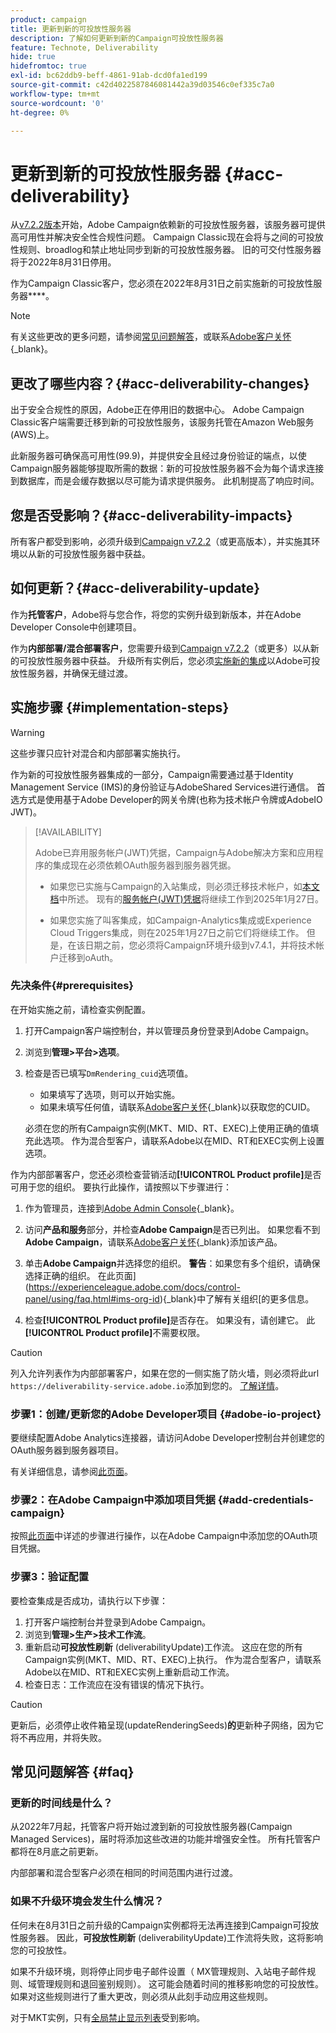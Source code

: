 ```yaml
---
product: campaign
title: 更新到新的可投放性服务器
description: 了解如何更新到新的Campaign可投放性服务器
feature: Technote, Deliverability
hide: true
hidefromtoc: true
exl-id: bc62ddb9-beff-4861-91ab-dcd0fa1ed199
source-git-commit: c42d4022587846081442a39d03546c0ef335c7a0
workflow-type: tm+mt
source-wordcount: '0'
ht-degree: 0%

---
```


# 更新到新的可投放性服务器 {#acc-deliverability}

从[v7.2.2版本](../../rn/using/latest-release.md#release-7-2-2)开始，Adobe Campaign依赖新的可投放性服务器，该服务器可提供高可用性并解决安全性合规性问题。 Campaign Classic现在会将与之间的可投放性规则、broadlog和禁止地址同步到新的可投放性服务器。 旧的可交付性服务器将于2022年8月31日停用。

作为Campaign Classic客户，您必须在2022年8月31日之前实施新的可投放性服务器&#x200B;****。

>[!NOTE]
>
>有关这些更改的更多问题，请参阅[常见问题解答](#faq)，或联系[Adobe客户关怀](https://helpx.adobe.com/cn/enterprise/admin-guide.html/enterprise/using/support-for-experience-cloud.ug.html){_blank}。
>

## 更改了哪些内容？{#acc-deliverability-changes}

出于安全合规性的原因，Adobe正在停用旧的数据中心。 Adobe Campaign Classic客户端需要迁移到新的可投放性服务，该服务托管在Amazon Web服务(AWS)上。

此新服务器可确保高可用性(99.9)&#x200B;，并提供安全且经过身份验证的端点，以使Campaign服务器能够提取所需的数据：新的可投放性服务器不会为每个请求连接到数据库，而是会缓存数据以尽可能为请求提供服务。 此机制提高了响应时间&#x200B;。

## 您是否受影响？{#acc-deliverability-impacts}

所有客户都受到影响，必须升级到[Campaign v7.2.2](../../rn/using/latest-release.md#release-7-2-2)（或更高版本），并实施其环境以从新的可投放性服务器中获益。

## 如何更新？{#acc-deliverability-update}

作为&#x200B;**托管客户**，Adobe将与您合作，将您的实例升级到新版本，并在Adobe Developer Console中创建项目。

作为&#x200B;**内部部署/混合部署客户**，您需要升级到[Campaign v7.2.2](../../rn/using/latest-release.md#release-7-2-2)（或更多）以从新的可投放性服务器中获益。 升级所有实例后，您必须[实施新的集成](#implementation-steps)以Adobe可投放性服务器，并确保无缝过渡。

## 实施步骤 {#implementation-steps}

>[!WARNING]
>
>这些步骤只应针对混合和内部部署实施执行。

作为新的可投放性服务器集成的一部分，Campaign需要通过基于Identity Management Service (IMS)的身份验证与AdobeShared Services进行通信。 首选方式是使用基于Adobe Developer的网关令牌(也称为技术帐户令牌或AdobeIO JWT)。

>[!AVAILABILITY]
>
> Adobe已弃用服务帐户(JWT)凭据，Campaign与Adobe解决方案和应用程序的集成现在必须依赖OAuth服务器到服务器凭据。 </br>
>
> * 如果您已实施与Campaign的入站集成，则必须迁移技术帐户，如[本文档](https://developer.adobe.com/developer-console/docs/guides/authentication/ServerToServerAuthentication/migration/#_blank)中所述。 现有的[服务帐户(JWT)凭据](../../integrations/using/oauth-technical-account.md)将继续工作到2025年1月27日。</br>
>
> * 如果您实施了叫客集成，如Campaign-Analytics集成或Experience Cloud Triggers集成，则在2025年1月27日之前它们将继续工作。 但是，在该日期之前，您必须将Campaign环境升级到v7.4.1，并将技术帐户迁移到oAuth。

### 先决条件{#prerequisites}

在开始实施之前，请检查实例配置。

1. 打开Campaign客户端控制台，并以管理员身份登录到Adobe Campaign。
1. 浏览到&#x200B;**管理>平台>选项**。
1. 检查是否已填写`DmRendering_cuid`选项值。

   * 如果填写了选项，则可以开始实施。
   * 如果未填写任何值，请联系[Adobe客户关怀](https://helpx.adobe.com/cn/enterprise/admin-guide.html/enterprise/using/support-for-experience-cloud.ug.html){_blank}以获取您的CUID。

   必须在您的所有Campaign实例(MKT、MID、RT、EXEC)上使用正确的值填充此选项。 作为混合型客户，请联系Adobe以在MID、RT和EXEC实例上设置选项。

作为内部部署客户，您还必须检查营销活动&#x200B;**[!UICONTROL Product profile]**&#x200B;是否可用于您的组织。 要执行此操作，请按照以下步骤进行：

1. 作为管理员，连接到[Adobe Admin Console](https://adminconsole.adobe.com/){_blank}。
1. 访问&#x200B;**产品和服务**&#x200B;部分，并检查&#x200B;**Adobe Campaign**是否已列出。
如果您看不到**Adobe Campaign**，请联系[Adobe客户关怀](https://helpx.adobe.com/cn/enterprise/admin-guide.html/enterprise/using/support-for-experience-cloud.ug.html){_blank}添加该产品。
1. 单击&#x200B;**Adobe Campaign**并选择您的组织。
   **警告**：如果您有多个组织，请确保选择正确的组织。 在此页面](https://experienceleague.adobe.com/docs/control-panel/using/faq.html#ims-org-id){_blank}中了解有关组织[的更多信息。

1. 检查&#x200B;**[!UICONTROL Product profile]**&#x200B;是否存在。 如果没有，请创建它。 此&#x200B;**[!UICONTROL Product profile]**&#x200B;不需要权限。


>[!CAUTION]
>
>列入允许列表作为内部部署客户，如果在您的一侧实施了防火墙，则必须将此url `https://deliverability-service.adobe.io`添加到您的。 [了解详情](../../installation/using/url-permissions.md)。


### 步骤1：创建/更新您的Adobe Developer项目 {#adobe-io-project}

要继续配置Adobe Analytics连接器，请访问Adobe Developer控制台并创建您的OAuth服务器到服务器项目。

有关详细信息，请参阅[此页面](../../integrations/using/oauth-technical-account.md#oauth-service)。

### 步骤2：在Adobe Campaign中添加项目凭据 {#add-credentials-campaign}

按照[此页面](../../integrations/using/oauth-technical-account.md#add-credentials)中详述的步骤进行操作，以在Adobe Campaign中添加您的OAuth项目凭据。

### 步骤3：验证配置

要检查集成是否成功，请执行以下步骤：

1. 打开客户端控制台并登录到Adobe Campaign。
1. 浏览到&#x200B;**管理>生产>技术工作流**。
1. 重新启动&#x200B;**可投放性刷新** (deliverabilityUpdate)工作流。 这应在您的所有Campaign实例(MKT、MID、RT、EXEC)上执行。 作为混合型客户，请联系Adobe以在MID、RT和EXEC实例上重新启动工作流。
1. 检查日志：工作流应在没有错误的情况下执行。

>[!CAUTION]
>
>更新后，必须停止收件箱呈现(updateRenderingSeeds)**的**&#x200B;更新种子网络，因为它将不再应用，并将失败。

## 常见问题解答 {#faq}

### 更新的时间线是什么？

从2022年7月起，托管客户将开始过渡到新的可投放性服务器(Campaign Managed Services)，届时将添加这些改进的功能并增强安全性。 所有托管客户都将在8月底之前更新。

内部部署和混合型客户必须在相同的时间范围内进行过渡。

### 如果不升级环境会发生什么情况？

任何未在8月31日之前升级的Campaign实例都将无法再连接到Campaign可投放性服务器。 因此，**可投放性刷新** (deliverabilityUpdate)工作流将失败，这将影响您的可投放性。

如果不升级环境，则将停止同步电子邮件设置（ MX管理规则、入站电子邮件规则、域管理规则和退回鉴别规则）。 这可能会随着时间的推移影响您的可投放性。 如果对这些规则进行了重大更改，则必须从此刻手动应用这些规则。

对于MKT实例，只有[全局禁止显示列表](../../campaign-opt/using/filtering-rules.md#default-deliverability-exclusion-rules)受到影响。
